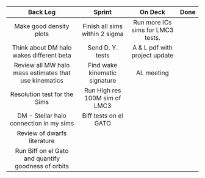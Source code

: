 | Back Log | Sprint | On Deck | Done |
| :------: | :------: | :------: | :------: |
| Make good density plots| Finish all sims within 2 sigma | Run more ICs sims for LMC3 tests. | |
| Think about DM halo wakes different beta| Send D. Y. tests | A & L pdf with project update| |
| Review all MW halo mass estimates that use kinematics| Find wake kinematic signature| AL meeting | |
| Resolution test for the Sims| Run High res 100M sim of LMC3| | |
| DM - Stellar halo connection in my sims| Biff tests on el GATO | | |
| Review of dwarfs literature| | | |
| Run Biff on el Gato and quantify goodness of orbits| | | |
